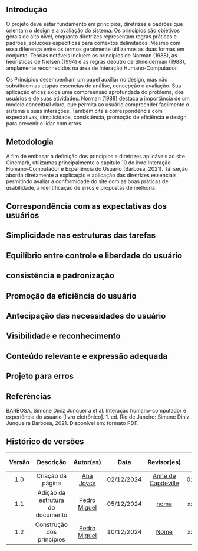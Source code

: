 ## Introdução 

O projeto deve estar fundamento em princípios, diretrizes e padrões que orientam o design e a avaliação do sistema. Os princípios são objetivos gerais de alto nível, enquanto diretrizes representam regras práticas e padrões, soluções específicas para contextos delimitados. Mesmo com essa diferença entre os termos geralmente utilizamos as duas formas em conjunto. Teorias notáveis incluem os princípios de Norman (1988), as heurísticas de Nielsen (1994) e as regras deoutro de Shneiderman (1988), amplamente reconhecidos na área de Interação Humano-Computador. 

Os Princípios desempenham um papel auxiliar no design, mas não substituem as etapas essencias de análise, concepção e avaliação. Sua aplicação eficaz exige uma compreensão aprofundada do problema, dos usuários e de suas atividades. Norman (1988) destaca a importância de um modelo conceitual claro, que permita ao usuário compreender facilmente o sistema e suas interações. Também cita a correspondência com expectativas, simplicidade, consistência, promoção de eficiência e design para prevenir e lidar com erros.

## Metodologia

A fim de embasar a definição dos princípios e diretrizes aplicáveis ao site Cinemark, utilizamos principalmente o capítulo 10 do livro Interação Humano-Computador e Experiência do Usuário (Barbosa, 2021). Tal seção aborda diretamente a explicação e aplicação das diretrizes essenciais permitindo avaliar a conformidade do site com as boas práticas de usabilidade, a identificação de erros e propostas de melhoria.

## Correspondência com as expectativas dos usuários 

## Simplicidade nas estruturas das tarefas

## Equilíbrio entre controle e liberdade do usuário

## consistência e padronização

## Promoção da eficiência do usuário

## Antecipação das necessidades do usuário

## Visibilidade e reconhecimento

## Conteúdo relevante e expressão adequada

## Projeto para erros

## Referências

BARBOSA, Simone Diniz Junqueira et al. Interação humano-computador e experiência do usuário [livro eletrônico]. 1. ed. Rio de Janeiro: Simone Diniz Junqueira Barbosa, 2021. Disponível em: formato PDF.

## Histórico de versões

| Versão |     Descrição      |                     Autor(es)                     |    Data    |                     Revisor(es)                     | Data de revisão |
| :----: | :----------------: | :-----------------------------------------------: | :--------: | :-------------------------------------------------: | :-------------: |
|  1.0   | Criação da página | [Ana Joyce](https://github.com/anajoyceamorim) | 02/12/2024 | [Anne de Capdeville](https://github.com/nanecapde) |   02/12/2024   |
|  1.1  | Adição da estrutura do documento | [Pedro Miguel](https://github.com/pedroMADBR) | 05/12/2024 | [nome](https://github.com/user) |   xx/12/2024   |
|  1.2   | Construção dos princípios | [Pedro Miguel](https://github.com/pedroMADBR) | 10/12/2024 | [Nome](https://github.com/Nome) |   xx/12/2024   |
